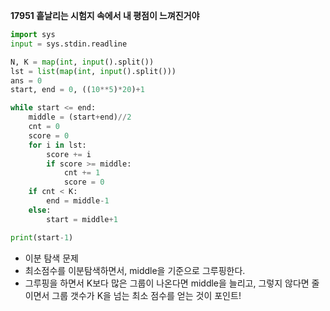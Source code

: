 __17951 흩날리는 시험지 속에서 내 평점이 느껴진거야__

```python
import sys
input = sys.stdin.readline

N, K = map(int, input().split())
lst = list(map(int, input().split()))
ans = 0
start, end = 0, ((10**5)*20)+1

while start <= end:
    middle = (start+end)//2
    cnt = 0
    score = 0
    for i in lst:
        score += i
        if score >= middle:
            cnt += 1
            score = 0
    if cnt < K:
        end = middle-1
    else:
        start = middle+1

print(start-1)
```

- 이분 탐색 문제
- 최소점수를 이분탐색하면서, middle을 기준으로 그루핑한다.
- 그루핑을 하면서 K보다 많은 그룹이 나온다면 middle을 늘리고, 그렇지 않다면 줄이면서 그룹 갯수가 K을 넘는 최소 점수를 얻는 것이 포인트!
